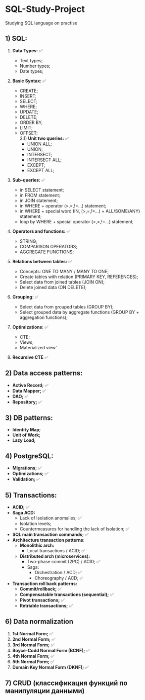 # SQL-Study-Project
Studying SQL language on practise

## 1) SQL: 
  1) **Data Types:** ✅
     - Text types;
     - Number types;
     - Date types;
  2) **Basic Syntax:** ✅
     - CREATE;
     - INSERT;
     - SELECT;
     - WHERE;
     - UPDATE;
     - DELETE;
     - ORDER BY;
     - LIMIT;
     - OFFSET;  
     2.1) **Unit two queries:** ✅
       - UNION ALL;
       - UNION;
       - INTERSECT;
       - INTERSECT ALL;
       - EXCEPT;
       - EXCEPT ALL;

  3) **Sub-queries:** ✅
     - in SELECT statement;
     - in FROM statement;
     - in JOIN statement;
     - in WHERE + operator (>,=,!=...) statement;
     - in WHERE + special word (IN, (>,=,!=...) + ALL/SOME/ANY) statement;
     - loop by WHERE + special operator (>,=,!=...) statement;
  4) **Operators and functions:** ✅
     - STRING;
     - COMPARISON OPERATORS;
     - AGGREGATE FUNCTIONS;
  5) **Relations between tables:** ✅
     - Concepts: ONE TO MANY / MANY TO ONE;
     - Create tables with relation (PRIMARY KEY, REFERENCES);
     - Select data from joined tables (JOIN ON);
     - Delete joined data (ON DELETE);
  6) **Grouping:** ✅
     - Select data from grouped tables (GROUP BY);
     - Select grouped data by aggregate functions (GROUP BY + aggregation functions);
  7) **Optimizations:** ✅
     - CTE;
     - Views;
     - Materialized view'  
  8) **Recursive CTE** ✅

## 2) Data access patterns: 
  - **Active Record;** ✅
  - **Data Mapper;**  ✅
  - **DAO;** ✅
  - **Repository;** ✅

## 3) DB patterns:
  -  **Identity Map;**
  -  **Unit of Work;**
  -  **Lazy Load;**

## 4) PostgreSQL: 
  - **Migrations;** ✅
  - **Optimizations;** ✅
  - **Validation;** ✅

## 5) Transactions: 
  - **ACID;** ✅
  - **Saga ACD:**
    - Lack of Isolation anomalies; ✅
    - Isolation levels;
    - Countermeasures for handling the lack of Isolation; ✅
  - **SQL main transaction commands;** ✅
  - **Architecture transaction patterns:** 
    - **Monolithic arch:**
      - Local transactions / ACID; ✅
    - **Distributed arch (microservices):**
      - Two-phase commit (2PC) / ACID; ✅
      - Saga:
        - Orchestration / ACD; ✅
        - Choreography / ACD; ✅
  - **Transaction roll back patterns:**
    - **Commit/rollback;** ✅
    - **Compensatable transactions (sequential);**  ✅
    - **Pivot transactions;**  ✅
    - **Retriable transactions;**  ✅

## 6) Data normalization
  1. **1st Normal Form;** ✅
  2. **2nd Normal Form;** ✅
  3. **3rd Normal Form;** ✅
  4. **Boyce-Codd Normal Form (BCNF);** ✅
  5. **4th Normal Form;** ✅
  6. **5th Normal Form;** ✅
  7. **Domain Key Normal Form (DKNF);** ✅

## 7) CRUD (классификация функций по манипуляции данными)